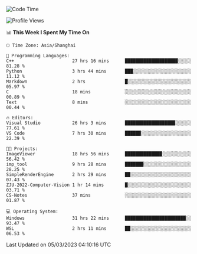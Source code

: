 <!--START_SECTION:waka-->
![Code Time](http://img.shields.io/badge/Code%20Time-728%20hrs%2028%20mins-blue)

![Profile Views](http://img.shields.io/badge/Profile%20Views-4-blue)

📊 **This Week I Spent My Time On** 

```text
🕑︎ Time Zone: Asia/Shanghai

💬 Programming Languages: 
C++                      27 hrs 16 mins      ████████████████████░░░░░   81.28 % 
Python                   3 hrs 44 mins       ███░░░░░░░░░░░░░░░░░░░░░░   11.12 % 
Markdown                 2 hrs               █░░░░░░░░░░░░░░░░░░░░░░░░   05.97 % 
C                        18 mins             ░░░░░░░░░░░░░░░░░░░░░░░░░   00.89 % 
Text                     8 mins              ░░░░░░░░░░░░░░░░░░░░░░░░░   00.44 % 

🔥 Editors: 
Visual Studio            26 hrs 3 mins       ███████████████████░░░░░░   77.61 % 
VS Code                  7 hrs 30 mins       ██████░░░░░░░░░░░░░░░░░░░   22.39 % 

🐱‍💻 Projects: 
ImageViewer              18 hrs 56 mins      ██████████████░░░░░░░░░░░   56.42 % 
imp_tool                 9 hrs 28 mins       ███████░░░░░░░░░░░░░░░░░░   28.25 % 
SimpleRenderEngine       2 hrs 29 mins       ██░░░░░░░░░░░░░░░░░░░░░░░   07.43 % 
ZJU-2022-Computer-Vision 1 hr 14 mins        █░░░░░░░░░░░░░░░░░░░░░░░░   03.71 % 
CS-Notes                 37 mins             ░░░░░░░░░░░░░░░░░░░░░░░░░   01.87 % 

💻 Operating System: 
Windows                  31 hrs 22 mins      ███████████████████████░░   93.47 % 
WSL                      2 hrs 11 mins       ██░░░░░░░░░░░░░░░░░░░░░░░   06.53 % 
```


 Last Updated on 05/03/2023 04:10:16 UTC
<!--END_SECTION:waka-->